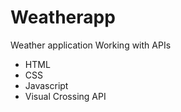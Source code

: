 # Weatherapp


Weather application Working with APIs

- HTML
- CSS
- Javascript
- Visual Crossing API
